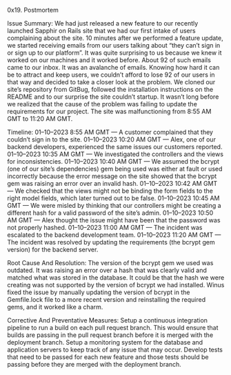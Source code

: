 0x19. Postmortem

Issue Summary:
We had just released a new feature to our recently launched Sapphir on Rails site that we had our first intake of users complaining about the site. 10 minutes after we performed a feature update, we started receiving emails from our users talking about “they can’t sign in or sign up to our platform”. It was quite surprising to us because we knew it worked on our machines and it worked before. About 92 of such emails came to our inbox. It was an avalanche of emails. Knowing how hard it can be to attract and keep users, we couldn’t afford to lose 92 of our users in that way and decided to take a closer look at the problem. We cloned our site’s repository from GitBug, followed the installation instructions on the README and to our surprise the site couldn’t startup. It wasn’t long before we realized that the cause of the problem was failing to update the requirements for our project. The site was malfunctioning from 8:55 AM GMT to 11:20 AM GMT.

Timeline:
01–10–2023 8:55 AM GMT — A customer complained that they couldn’t sign in to the site.
01–10–2023 10:20 AM GMT — Alex, one of our backend developers, experienced the same issues our customers reported.
01–10–2023 10:35 AM GMT — We investigated the controllers and the views for inconsistencies.
01–10–2023 10:40 AM GMT — We assumed the bcrypt (one of our site’s dependencies) gem being used was either at fault or used incorrectly because the error message on the site showed that the bcrypt gem was raising an error over an invalid hash.
01–10–2023 10:42 AM GMT — We checked that the views might not be binding the form fields to the right model fields, which later turned out to be false.
01–10–2023 10:45 AM GMT — We were misled by thinking that our controllers might be creating a different hash for a valid password of the site’s admin.
01–10–2023 10:50 AM GMT — Alex thought the issue might have been that the password was not properly hashed.
01–10–2023 11:00 AM GMT — The incident was escalated to the backend development team.
01–10–2023 11:20 AM GMT — The incident was resolved by updating the requirements (the bcrypt gem version) for the backend server.

Root Cause And Resolution:
The version of the bcrypt gem we used was outdated. It was raising an error over a hash that was clearly valid and matched what was stored in the database. It could be that the hash we were creating was not supported by the version of bcrypt we had installed. Winus fixed the issue by manually updating the version of bcrypt in the Gemfile.lock file to a more recent version and reinstalling the required gems, and it worked like a charm.

Corrective And Preventative Measures:
Setup a continuous integration pipeline to run a build on each pull request branch. This would ensure that builds are passing in the pull request branch before it is merged with the deployment branch.
Setup a monitoring system for the database and application servers to keep track of any issue that may occur.
Develop tests that need to be passed for each new feature and those tests should be passing before they are merged with the deployment branch.
